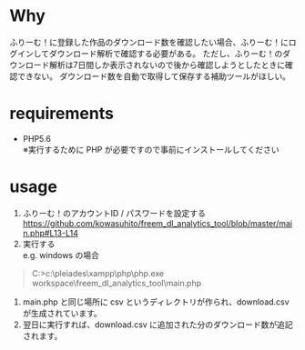 # Why
ふりーむ！に登録した作品のダウンロード数を確認したい場合、ふりーむ！にログインしてダウンロード解析で確認する必要がある。
ただし、ふりーむ！のダウンロード解析は7日間しか表示されないので後から確認しようとしたときに確認できない。
ダウンロード数を自動で取得して保存する補助ツールがほしい。

# requirements

* PHP5.6  
※実行するために PHP が必要ですので事前にインストールしてください

# usage

1. ふりーむ！のアカウントID / パスワードを設定する
https://github.com/kowasuhito/freem_dl_analytics_tool/blob/master/main.php#L13-L14
1. 実行する  
e.g. windows の場合  
> C:\>c:\pleiades\xampp\php\php.exe workspace\freem_dl_analytics_tool\main.php
1. main.php と同じ場所に csv というディレクトリが作られ、download.csv が生成されています。
1. 翌日に実行すれば、download.csv に追加された分のダウンロード数が追記されます。　
